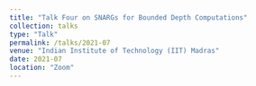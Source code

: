 ```yaml
---
title: "Talk Four on SNARGs for Bounded Depth Computations"
collection: talks
type: "Talk"
permalink: /talks/2021-07
venue: "Indian Institute of Technology (IIT) Madras"
date: 2021-07
location: "Zoom"
---
```


<!-- This is a description of your talk, which is a markdown files that can be all markdown-ified like any other post. Yay markdown! -->
